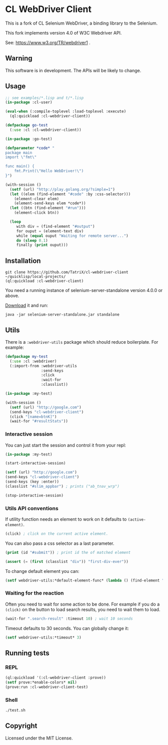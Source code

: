 # CL WebDriver Client

This is a fork of CL Selenium WebDriver, a binding library to the Selenium.

This fork implements version 4.0 of W3C Webdriver API.

See: https://www.w3.org/TR/webdriver1 .

## Warning

This software is in development. The APIs will be likely to change.

## Usage

```lisp
;; see examples/*.lisp and t/*.lisp
(in-package :cl-user)

(eval-when (:compile-toplevel :load-toplevel :execute)
  (ql:quickload :cl-webdriver-client))

(defpackage go-test
  (:use :cl :cl-webdriver-client))

(in-package :go-test)

(defparameter *code* "
package main
import \"fmt\"

func main() {
    fmt.Print(\"Hello WebDriver!\")
}")

(with-session ()
  (setf (url) "http://play.golang.org/?simple=1")
  (let ((elem (find-element "#code" :by :css-selector)))
    (element-clear elem)
    (element-send-keys elem *code*))
  (let ((btn (find-element "#run")))
    (element-click btn))

  (loop
     with div = (find-element "#output")
     for ouput = (element-text div)
     while (equal ouput "Waiting for remote server...")
     do (sleep 0.1)
     finally (print ouput)))
```

## Installation

```
git clone https://github.com/TatriX/cl-webdriver-client ~/quicklisp/local-projects/
(ql:quickload :cl-webdriver-client)
```

You need a running instance of selenium-server-standalone version 4.0.0 or above.

[Download](http://www.seleniumhq.org/download/) it and run:
```
java -jar selenium-server-standalone.jar standalone
```

## Utils

There is a `:webdriver-utils` package which should reduce boilerplate. For example:

```lisp
(defpackage my-test
  (:use :cl :webdriver)
  (:import-from :webdriver-utils
                :send-keys
                :click
                :wait-for
                :classlist))

(in-package :my-test)

(with-session ()
  (setf (url) "http://google.com")
  (send-keys "cl-webdriver-client")
  (click "[name=btnK]")
  (wait-for "#resultStats"))

```

### Interactive session

You can just start the session and control it from your repl:

```lisp
(in-package :my-test)

(start-interactive-session)

(setf (url) "http://google.com")
(send-keys "cl-webdriver-client")
(send-keys (key :enter))
(classlist "#slim_appbar") ; prints ("ab_tnav_wrp")

(stop-interactive-session)
```

### Utils API conventions

If utility function needs an element to work on it defaults to `(active-element)`.
```lisp
(click) ; click on the current active element.
```
You can also pass a css selector as a last parameter.
```lisp
(print (id "#submit")) ; print id the of matched element

(assert (= (first (classlist "div")) "first-div-ever"))
```

To change default element you can:
```lisp
(setf webdriver-utils:*default-element-func* (lambda () (find-element "input[type=submit]"))
```


### Waiting for the reaction

Often you need to wait for some action to be done. For example if you
do a `(click)` on the button to load search results, you need to wait
them to load.
```lisp
(wait-for ".search-result" :timeout 10) ; wait 10 seconds
```
Timeout defaults to 30 seconds. You can globally change it:
```lisp
(setf webdriver-utils:*timeout* 3)
```

## Running tests

### REPL
```lisp
(ql:quickload '(:cl-webdriver-client :prove))
(setf prove:*enable-colors* nil)
(prove:run :cl-webdriver-client-test)
```

### Shell
```sh
./test.sh
```

## Copyright

Licensed under the MIT License.
